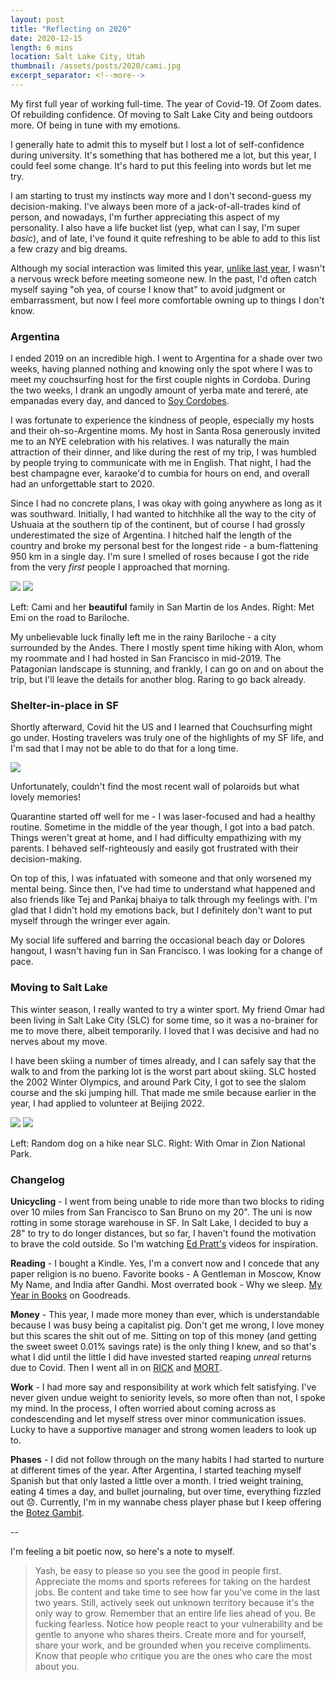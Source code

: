 ```yaml
---
layout: post
title: "Reflecting on 2020"
date: 2020-12-15
length: 6 mins
location: Salt Lake City, Utah
thumbnail: /assets/posts/2020/cami.jpg
excerpt_separator: <!--more-->
---
```


My first full year of working full-time. The year of Covid-19. Of Zoom dates. Of rebuilding confidence. Of moving to Salt Lake City and being outdoors more. Of being in tune with my emotions.

I generally hate to admit this to myself but I lost a lot of self-confidence during university. It's something that has bothered me a lot, but this year, I could feel some change. It's hard to put this feeling into words but let me try.

I am starting to trust my instincts way more and I don't second-guess my decision-making. I've always been more of a jack-of-all-trades kind of person, and nowadays, I'm further appreciating this aspect of my personality. I also have a life bucket list (yep, what can I say, I'm super _basic_), and of late, I've found it quite refreshing to be able to add to this list a few crazy and big dreams.

Although my social interaction was limited this year, [unlike last year](/2019/12/18/year-in-review/#changelog), I wasn't a nervous wreck before meeting someone new. In the past, I'd often catch myself saying "oh yea, of course I know that" to avoid judgment or embarrassment, but now I feel more comfortable owning up to things I don't know.

### Argentina

I ended 2019 on an incredible high. I went to Argentina for a shade over two weeks, having planned nothing and knowing only the spot where I was to meet my couchsurfing host for the first couple nights in Cordoba. During the two weeks, I drank an ungodly amount of yerba mate and tereré, ate empanadas every day, and danced to [Soy Cordobes](https://www.youtube.com/watch?v=JVv08IZVMEg&ab_channel=gaabrielgarciia).

I was fortunate to experience the kindness of people, especially my hosts and their oh-so-Argentine moms. My host in Santa Rosa generously invited me to an NYE celebration with his relatives. I was naturally the main attraction of their dinner, and like during the rest of my trip, I was humbled by people trying to communicate with me in English. That night, I had the best champagne ever, karaoke'd to cumbia for hours on end, and overall had an unforgettable start to 2020.

Since I had no concrete plans, I was okay with going anywhere as long as it was southward. Initially, I had wanted to hitchhike all the way to the city of Ushuaia at the southern tip of the continent, but of course I had grossly underestimated the size of Argentina. I hitched half the length of the country and broke my personal best for the longest ride - a bum-flattening 950 km in a single day. I'm sure I smelled of roses because I got the ride from the very _first_ people I approached that morning.

<div class="post-image post-image--split">
    <img src="{{ site.url }}/assets/posts/2020/cami.jpg"/>
    <img src="{{ site.url }}/assets/posts/2020/emi.jpg"/>
    <p class="post-image-caption">Left: Cami and her <b>beautiful</b> family in San Martin de los Andes. Right: Met Emi on the road to Bariloche.</p>
</div>

My unbelievable luck finally left me in the rainy Bariloche - a city surrounded by the Andes. There I mostly spent time hiking with Alon, whom my roommate and I had hosted in San Francisco in mid-2019. The Patagonian landscape is stunning, and frankly, I can go on and on about the trip, but I'll leave the details for another blog. Raring to go back already.

### Shelter-in-place in SF

Shortly afterward, Covid hit the US and I learned that Couchsurfing might go under. Hosting travelers was truly one of the highlights of my SF life, and I'm sad that I may not be able to do that for a long time.

<div class="post-image">
    <img src="{{ site.url }}/assets/posts/2020/wall.jpg"/>
    <p class="post-image-caption">Unfortunately, couldn't find the most recent wall of polaroids but what lovely memories!</p>
</div>

Quarantine started off well for me - I was laser-focused and had a healthy routine. Sometime in the middle of the year though, I got into a bad patch. Things weren't great at home, and I had difficulty empathizing with my parents. I behaved self-righteously and easily got frustrated with their decision-making.

On top of this, I was infatuated with someone and that only worsened my mental being. Since then, I've had time to understand what happened and also friends like Tej and Pankaj bhaiya to talk through my feelings with. I'm glad that I didn't hold my emotions back, but I definitely don't want to put myself through the wringer ever again.

My social life suffered and barring the occasional beach day or Dolores hangout, I wasn't having fun in San Francisco. I was looking for a change of pace.

### Moving to Salt Lake

This winter season, I really wanted to try a winter sport. My friend Omar had been living in Salt Lake City (SLC) for some time, so it was a no-brainer for me to move there, albeit temporarily. I loved that I was decisive and had no nerves about my move.

I have been skiing a number of times already, and I can safely say that the walk to and from the parking lot is the worst part about skiing. SLC hosted the 2002 Winter Olympics, and around Park City, I got to see the slalom course and the ski jumping hill. That made me smile because earlier in the year, I had applied to volunteer at Beijing 2022.

<div class="post-image post-image--split">
    <img src="{{ site.url }}/assets/posts/2020/dog.jpg"/>
    <img src="{{ site.url }}/assets/posts/2020/omar.jpg"/>
    <p class="post-image-caption">Left: Random dog on a hike near SLC. Right: With Omar in Zion National Park.</p>
</div>

### Changelog

**Unicycling** - I went from being unable to ride more than two blocks to riding over 10 miles from San Francisco to San Bruno on my 20". The uni is now rotting in some storage warehouse in SF. In Salt Lake, I decided to buy a 28" to try to do longer distances, but so far, I haven't found the motivation to brave the cold outside. So I'm watching [Ed Pratt's](https://www.youtube.com/user/worldunicycletour) videos for inspiration.

**Reading** - I bought a Kindle. Yes, I'm a convert now and I concede that any paper religion is no bueno. Favorite books - A Gentleman in Moscow, Know My Name, and India after Gandhi. Most overrated book - Why we sleep. [My Year in Books](https://www.goodreads.com/user/year_in_books/2020/58358266) on Goodreads.

**Money** - This year, I made more money than ever, which is understandable because I was busy being a capitalist pig. Don't get me wrong, I love money but this scares the shit out of me. Sitting on top of this money (and getting the sweet sweet 0.01% savings rate) is the only thing I knew, and so that's what I did until the little I did have invested started reaping _unreal_ returns due to Covid. Then I went all in on [RICK](https://finance.yahoo.com/quote/RICK/) and [MORT](https://finance.yahoo.com/quote/MORT/).

**Work** - I had more say and responsibility at work which felt satisfying. I've never given undue weight to seniority levels, so more often than not, I spoke my mind. In the process, I often worried about coming across as condescending and let myself stress over minor communication issues. Lucky to have a supportive manager and strong women leaders to look up to.

**Phases** - I did not follow through on the many habits I had started to nurture at different times of the year. After Argentina, I started teaching myself Spanish but that only lasted a little over a month. I tried weight training, eating 4 times a day, and bullet journaling, but over time, everything fizzled out 😞. Currently, I'm in my wannabe chess player phase but I keep offering the [Botez Gambit](https://www.youtube.com/watch?v=S6b-c2BUwXw).

--

I'm feeling a bit poetic now, so here's a note to myself.

> Yash, be easy to please so you see the good in people first. Appreciate the moms and sports referees for taking on the hardest jobs. Be content and take time to see how far you've come in the last two years. Still, actively seek out unknown territory because it's the only way to grow. Remember that an entire life lies ahead of you. Be fucking fearless. Notice how people react to your vulnerability and be gentle to anyone who shares theirs. Create more and for yourself, share your work, and be grounded when you receive compliments. Know that people who critique you are the ones who care the most about you.
